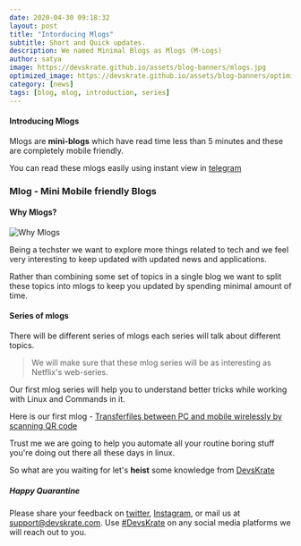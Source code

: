 ```yaml
---
date: 2020-04-30 09:18:32
layout: post
title: "Intorducing Mlogs"
subtitle: Short and Quick updates.
description: We named Minimal Blogs as Mlogs (M-Logs)
author: satya
image: https://devskrate.github.io/assets/blog-banners/mlogs.jpg
optimized_image: https://devskrate.github.io/assets/blog-banners/optimized/mlogs.webp
category: [news]
tags: [blog, mlog, introduction, series]
---
```


#### Introducing Mlogs

Mlogs are **mini-blogs** which have read time less than 5 minutes and these are completely mobile friendly.

You can read these mlogs easily using instant view in [telegram](https://t.me/DevsKrate)

### Mlog - **Mini Mobile** friendly **Blogs**

#### Why Mlogs?

![Why Mlogs](https://devskrate.github.io/assets/images/mlogs/why-mlogs.png)

Being a techster we want to explore more things related to tech and we feel very interesting to keep updated with updated news and applications.

Rather than combining some set of topics in a single blog we want to split these topics into mlogs to keep you updated by spending minimal amount of time.

#### Series of mlogs

There will be different series of mlogs each series will talk about different topics.

> We will make sure that these mlog series will be as interesting as Netflix's web-series.

Our first mlog series will help you to understand better tricks while working with Linux and Commands in it.

Here is our first mlog - [Transferfiles between PC and mobile wirelessly by scanning QR code](https://DevsKrate.com/transfer-files-between-computer-and-mobile-wireless/)

Trust me we are going to help you automate all your routine boring stuff you're doing out there all these days in linux.

So what are you waiting for let's **heist** some knowledge from [DevsKrate](https://devskrate.com)

##### Happy Quarantine

Please share your feedback on [twitter](https://twitter.com/devskrate), [Instagram](https://instagram.com/devskrate), or mail us at [support@devskrate.com](mailto:support@devskrate.com). Use [#DevsKrate](https://devskrate.com) on any social media platforms we will reach out to you.
